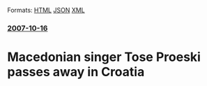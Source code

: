 
Formats: [HTML](/news/2007/10/16/macedonian-singer-tose-proeski-passes-away-in-croatia.html)  [JSON](/news/2007/10/16/macedonian-singer-tose-proeski-passes-away-in-croatia.json)  [XML](/news/2007/10/16/macedonian-singer-tose-proeski-passes-away-in-croatia.xml)  

### [2007-10-16](/news/2007/10/16/index.md)

##### 
#  Macedonian singer Tose Proeski passes away in Croatia



